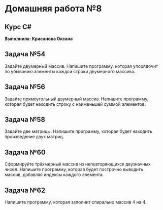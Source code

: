 # Домашняя работа №8

## Курс C#

**Выполнила: Крисанова Оксана**

## Задача №54

Задайте двумерный массив. Напишите программу, которая упорядочит по убыванию элементы каждой строки двумерного массива.

## Задача №56

Задайте прямоугольный двумерный массив. Напишите программу, которая будет находить строку с наименьшей суммой элементов.

## Задача №58

Задайте две матрицы. Напишите программу, которая будет находить произведение двух матриц.

## Задача №60

Сформируйте трёхмерный массив из неповторяющихся двузначных чисел. Напишите программу, которая будет построчно выводить массив, добавляя индексы каждого элемента.

## Задача №62

Напишите программу, которая заполнит спирально массив 4 на 4.
